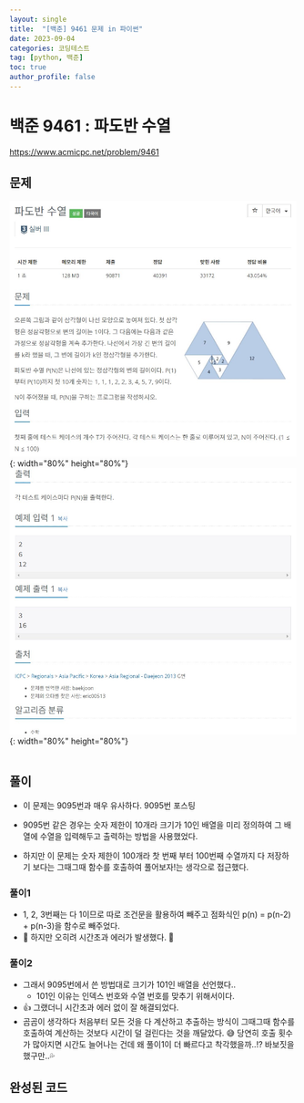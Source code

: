 ```yaml
---
layout: single
title:  "[백준] 9461 문제 in 파이썬"
date: 2023-09-04
categories: 코딩테스트
tag: [python, 백준]
toc: true
author_profile: false
---
```


# 백준 9461 : 파도반 수열
<a href="https://www.acmicpc.net/problem/9461">https://www.acmicpc.net/problem/9461</a>

## 문제
![1](/images/baekjoon/0904/9461/1.jpg){: width="80%" height="80%"}
![2](/images/baekjoon/0904/9461/2.jpg){: width="80%" height="80%"}
<br><br>

## 풀이
- 이 문제는 9095번과 매우 유사하다. 
<a href="https://beanyyy.github.io/%EC%BD%94%EB%94%A9%ED%85%8C%EC%8A%A4%ED%8A%B8/9095/"></a>9095번 포스팅<br>

- 9095번 같은 경우는 숫자 제한이 10개라 크기가 10인 배열을 미리 정의하여 그 배열에 수열을 입력해두고 출력하는 방법을 사용했었다.
- 하지만 이 문제는 숫자 제한이 100개라 찻 번째 부터 100번째 수열까지 다 저장하기 보다는 그때그때 함수를 호출하여 풀어보자!는 생각으로 접근했다.

### 풀이1
<script src="https://gist.github.com/BEANyyy/56566e9f4e912ea29e1bbfcad921da8f.js"></script>

- 1, 2, 3번째는 다 1이므로 따로 조건문을 활용하여 빼주고 점화식인 p(n) = p(n-2) + p(n-3)을 함수로 빼주었다.
- 🚨 하지만 오히려 시간초과 에러가 발생했다. 🤯

### 풀이2
<script src="https://gist.github.com/BEANyyy/87fad8c31a2b507e87402e3ef0da3323.js"></script>
- 그래서 9095번에서 쓴 방법대로 크기가 101인 배열을 선언했다..
  - 101인 이유는 인덱스 번호와 수열 번호를 맞추기 위해서이다.
- 👍 그랬더니 시간초과 에러 없이 잘 해결되었다.
- 곰곰이 생각하다 처음부터 모든 것을 다 계산하고 추출하는 방식이 그때그때 함수를 호출하여 계산하는 것보다 시간이 덜 걸린다는 것을 깨달았다. 😅 당연히 호출 횟수가 많아지면 시간도 늘어나는 건데 왜 풀이1이 더 빠르다고 착각했을까..!? 바보짓을 했구만..💦

## 완성된 코드
<script src="https://gist.github.com/BEANyyy/87fad8c31a2b507e87402e3ef0da3323.js"></script>